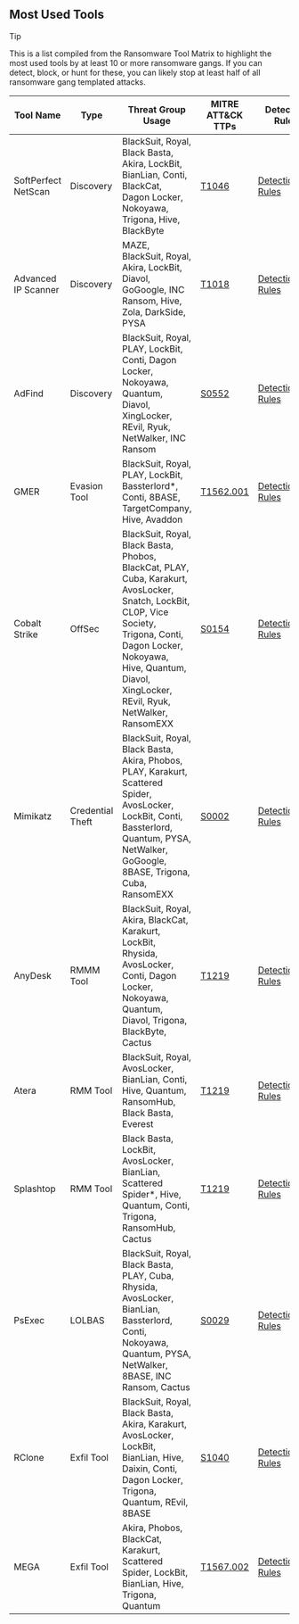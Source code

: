 ## Most Used Tools

> [!TIP]
> This is a list compiled from the Ransomware Tool Matrix to highlight the most used tools by at least 10 or more ransomware gangs. If you can detect, block, or hunt for these, you can likely stop at least half of all ransomware gang templated attacks.

| Tool Name | Type | Threat Group Usage | MITRE ATT&CK TTPs | Detection Rules |
|---|---|---|---|---|
| SoftPerfect NetScan | Discovery | BlackSuit, Royal, Black Basta, Akira, LockBit, BianLian, Conti, BlackCat, Dagon Locker, Nokoyawa, Trigona, Hive, BlackByte | [T1046](https://attack.mitre.org/techniques/T1046/) | [Detection.FYI Rules](https://detection.fyi/search/?query=netscan) |
| Advanced IP Scanner | Discovery | MAZE, BlackSuit, Royal, Akira, LockBit, Diavol, GoGoogle, INC Ransom, Hive, Zola, DarkSide, PYSA | [T1018](https://attack.mitre.org/techniques/T1018/) | [Detection.FYI Rules](https://detection.fyi/search/?query=advanced%20ip%20scanner) |
| AdFind | Discovery | BlackSuit, Royal, PLAY, LockBit, Conti, Dagon Locker, Nokoyawa, Quantum, Diavol, XingLocker, REvil, Ryuk, NetWalker, INC Ransom | [S0552](https://attack.mitre.org/software/S0552/) | [Detection.FYI Rules](https://detection.fyi/search/?query=adfind) |
| GMER | Evasion Tool| BlackSuit, Royal, PLAY, LockBit, Bassterlord*, Conti, 8BASE, TargetCompany, Hive, Avaddon | [T1562.001](https://attack.mitre.org/techniques/T1562/001/) | [Detection.FYI Rules](https://detection.fyi/search/?query=gmer) | 
| Cobalt Strike | OffSec | BlackSuit, Royal, Black Basta, Phobos, BlackCat, PLAY, Cuba, Karakurt, AvosLocker, Snatch, LockBit, CL0P, Vice Society, Trigona, Conti, Dagon Locker, Nokoyawa, Hive, Quantum, Diavol, XingLocker, REvil, Ryuk, NetWalker, RansomEXX | [S0154](https://attack.mitre.org/software/S0154/) | [Detection.FYI Rules](https://detection.fyi/search/?query=cobalt%20strike) |
| Mimikatz | Credential Theft | BlackSuit, Royal, Black Basta, Akira, Phobos, PLAY, Karakurt, Scattered Spider, AvosLocker, LockBit, Conti, Bassterlord, Quantum, PYSA, NetWalker, GoGoogle, 8BASE, Trigona, Cuba, RansomEXX | [S0002](https://attack.mitre.org/software/S0002/) | [Detection.FYI Rules](https://detection.fyi/search/?query=mimikatz) |
| AnyDesk | RMMM Tool | BlackSuit, Royal, Akira, BlackCat, Karakurt, LockBit, Rhysida, AvosLocker, Conti, Dagon Locker, Nokoyawa, Quantum, Diavol, Trigona, BlackByte, Cactus | [T1219](https://attack.mitre.org/techniques/T1219/) | [Detection.FYI Rules](https://detection.fyi/search/?query=anydesk) |
| Atera | RMM Tool | BlackSuit, Royal, AvosLocker, BianLian, Conti, Hive, Quantum, RansomHub, Black Basta, Everest | [T1219](https://attack.mitre.org/techniques/T1219/) | [Detection.FYI Rules](https://detection.fyi/search/?query=ateraagent) |
| Splashtop | RMM Tool |  Black Basta, LockBit, AvosLocker, BianLian, Scattered Spider*, Hive, Quantum, Conti, Trigona, RansomHub, Cactus | [T1219](https://attack.mitre.org/techniques/T1219/) | [Detection.FYI Rules](https://detection.fyi/search/?query=splashtop) |
| PsExec | LOLBAS | BlackSuit, Royal, Black Basta, PLAY, Cuba, Rhysida, AvosLocker, BianLian, Bassterlord, Conti, Nokoyawa, Quantum, PYSA, NetWalker, 8BASE, INC Ransom, Cactus | [S0029](https://attack.mitre.org/software/S0029/) | [Detection.FYI Rules](https://detection.fyi/search/?query=psexec) |
| RClone | Exfil Tool | BlackSuit, Royal, Black Basta, Akira, Karakurt, AvosLocker, LockBit, BianLian, Hive, Daixin, Conti, Dagon Locker, Trigona, Quantum, REvil, 8BASE | [S1040](https://attack.mitre.org/software/S1040/) | [Detection.FYI Rules](https://detection.fyi/search/?query=rclone) | 
| MEGA | Exfil Tool| Akira, Phobos, BlackCat, Karakurt, Scattered Spider, LockBit, BianLian, Hive, Trigona, Quantum | [T1567.002](https://attack.mitre.org/techniques/T1567/002/) | [Detection.FYI Rules](https://detection.fyi/search/?query=mega) |
